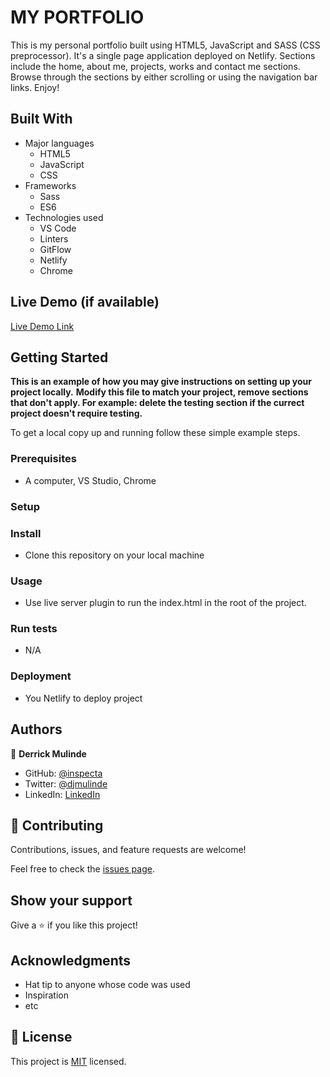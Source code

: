 
# MY PORTFOLIO

This is my personal portfolio built using HTML5, JavaScript and SASS (CSS preprocessor). It's a single page application deployed on Netlify.
Sections include the home, about me, projects, works and contact me sections. Browse through the sections by either scrolling or using the navigation
bar links. Enjoy!

## Built With

- Major languages
  - HTML5
  - JavaScript
  - CSS
- Frameworks
  - Sass
  - ES6
- Technologies used
  - VS Code
  - Linters
  - GitFlow
  - Netlify
  - Chrome

## Live Demo (if available)

[Live Demo Link](https://derrick-mulinde.netlify.app/)


## Getting Started

**This is an example of how you may give instructions on setting up your project locally.**
**Modify this file to match your project, remove sections that don't apply. For example: delete the testing section if the currect project doesn't require testing.**


To get a local copy up and running follow these simple example steps.

### Prerequisites
  - A computer, VS Studio, Chrome

### Setup

### Install
  - Clone this repository on your local machine

### Usage
  - Use live server plugin to run the index.html in the root of the project.
  
### Run tests
  - N/A
  
### Deployment
  - You Netlify to deploy project


## Authors

👤 **Derrick Mulinde**

- GitHub: [@inspecta](https://github.com/inspecta)
- Twitter: [@djmulinde](https://twitter.com/djmulinde)
- LinkedIn: [LinkedIn](https://linkedin.com/in/derrick-mulinde)


## 🤝 Contributing

Contributions, issues, and feature requests are welcome!

Feel free to check the [issues page](../../issues/).

## Show your support

Give a ⭐️ if you like this project!

## Acknowledgments

- Hat tip to anyone whose code was used
- Inspiration
- etc

## 📝 License

This project is [MIT](./LICENSE) licensed.

